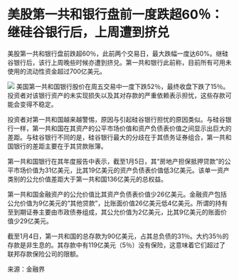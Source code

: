 # 美股第一共和银行盘前一度跌超60％：继硅谷银行后，上周遭到挤兑

美股第一共和银行盘前跌超60％，此前两个交易日，最大跌幅一度达60%。继硅谷银行后，该行上周晚些时候亦遭到挤兑。第一共和银行此前称，目前所有可用未使用的流动性资金超过700亿美元。

![](https://inews.gtimg.com/om_bt/O1j5318hI116t9GBAoII8rvGHYBcVeGWTosux5sEe2b-UAA/1000)
美国第一共和国银行股价在周五交易中一度下跌52％，最终收盘下跌了15％。投资者对该银行资产的未实现损失以及其对存款的严重依赖表示担忧，这些存款可能会变得不稳定。

投资者对第一共和国越来越警惕，原因与引起硅谷银行担忧的原因类似。与硅谷银行一样，第一共和国在其资产的公平市场价值和资产负债表价值之间显示出巨大的差距。与硅谷银行不同的是，硅谷银行最大的分歧在于其债务证券组合，第一共和国银行的差距主要在于其贷款账簿。

第一共和国银行在其年度报告中表示，截至1月5日，其“房地产担保抵押贷款”的公平市场价值为31亿美元，比其19亿美元的资产负债表价值低3亿美元。该单一资产类别的公允价值差距大于第一共和国136亿美元的总权益。

第一共和国金融资产的公允价值比其资产负债表价值少26亿美元。金融资产包括公允价值为9亿美元的“其他贷款”，比账面价值26亿美元低4亿美元。所谓的持有至到期证券主要由市政债券组成，其公允价值为2亿美元，比其9亿美元的账面价值少29亿美元。

截至1月4日，第一共和国的总存款为90亿美元，占其总负债的31％。大约35％的存款是非生息的。其存款中有119亿美元（5％）没有保险，这意味着它们超过了联邦存款保险公司的限额。

来源：金融界

